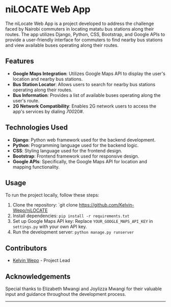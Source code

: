 # niLOCATE Web App

The niLocate Web App is a project developed to address the challenge faced by Nairobi commuters in locating matatu bus stations along their routes. The app utilizes Django, Python, CSS, Bootstrap, and Google APIs to provide a user-friendly interface for commuters to find nearby bus stations and view available buses operating along their routes.


## Features

- **Google Maps Integration**: Utilizes Google Maps API to display the user's location and nearby bus stations.
- **Bus Station Locator**: Allows users to search for nearby bus stations operating along their routes.
- **Bus Information**: Provides a list of available buses operating along the user's route.
- **2G Network Compatibility**: Enables 2G network users to access the app's services by dialing *700*20#.

## Technologies Used

- **Django**: Python web framework used for the backend development.
- **Python**: Programming language used for the backend logic.
- **CSS**: Styling language used for the frontend design.
- **Bootstrap**: Frontend framework used for responsive design.
- **Google APIs**: Specifically, the Google Maps API for location and mapping functionality.

## Usage

To run the project locally, follow these steps:

1. Clone the repository: `git clone https://github.com/Kelvin-Wepo/niLOCATE
2. Install dependencies: `pip install -r requirements.txt`
3. Set up Google Maps API key: Replace `YOUR_GOOGLE_MAPS_API_KEY` in `settings.py` with your own API key.
4. Run the development server: `python manage.py runserver`

## Contributors

- [Kelvin Wepo](https://github.com/Kelvin-Wepo) - Project Lead

## Acknowledgements

Special thanks to Elizabeth Mwangi and Joylizza Mwangi for their valuable input and guidance throughout the development process.

---

